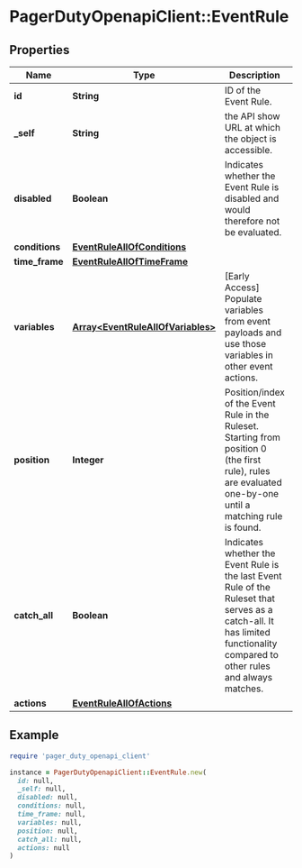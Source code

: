 # PagerDutyOpenapiClient::EventRule

## Properties

| Name | Type | Description | Notes |
| ---- | ---- | ----------- | ----- |
| **id** | **String** | ID of the Event Rule. | [optional][readonly] |
| **_self** | **String** | the API show URL at which the object is accessible. | [optional][readonly] |
| **disabled** | **Boolean** | Indicates whether the Event Rule is disabled and would therefore not be evaluated. | [optional] |
| **conditions** | [**EventRuleAllOfConditions**](EventRuleAllOfConditions.md) |  | [optional] |
| **time_frame** | [**EventRuleAllOfTimeFrame**](EventRuleAllOfTimeFrame.md) |  | [optional] |
| **variables** | [**Array&lt;EventRuleAllOfVariables&gt;**](EventRuleAllOfVariables.md) | [Early Access] Populate variables from event payloads and use those variables in other event actions. | [optional] |
| **position** | **Integer** | Position/index of the Event Rule in the Ruleset.  Starting from position 0 (the first rule), rules are evaluated one-by-one until a matching rule is found. | [optional] |
| **catch_all** | **Boolean** | Indicates whether the Event Rule is the last Event Rule of the Ruleset that serves as a catch-all. It has limited functionality compared to other rules and always matches. | [optional][readonly] |
| **actions** | [**EventRuleAllOfActions**](EventRuleAllOfActions.md) |  | [optional] |

## Example

```ruby
require 'pager_duty_openapi_client'

instance = PagerDutyOpenapiClient::EventRule.new(
  id: null,
  _self: null,
  disabled: null,
  conditions: null,
  time_frame: null,
  variables: null,
  position: null,
  catch_all: null,
  actions: null
)
```

